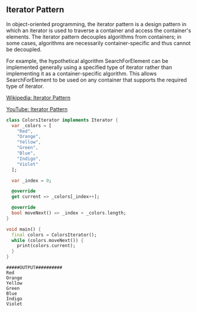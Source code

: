## Iterator Pattern
In object-oriented programming, the iterator pattern is a design pattern in which an iterator is used to traverse a container and access the container's elements. The iterator pattern decouples algorithms from containers; in some cases, algorithms are necessarily container-specific and thus cannot be decoupled.

For example, the hypothetical algorithm SearchForElement can be implemented generally using a specified type of iterator rather than implementing it as a container-specific algorithm. This allows SearchForElement to be used on any container that supports the required type of iterator.

[Wikipedia: Iterator Pattern](https://en.wikipedia.org/wiki/Iterator_pattern)

[YouTube: Iterator Pattern](https://www.youtube.com/watch?v=uNTNEfwYXhI&list=RDCMUCbF-4yQQAWw-UnuCd2Azfzg&index=8)

``` dart
class ColorsIterator implements Iterator {
  var _colors = [
    "Red",
    "Orange",
    "Yellow",
    "Green",
    "Blue",
    "Indigo",
    "Violet"
  ];

  var _index = 0;

  @override
  get current => _colors[_index++];

  @override
  bool moveNext() => _index < _colors.length;
}

void main() {
  final colors = ColorsIterator();
  while (colors.moveNext()) {
    print(colors.current);
  }
}
```

```
#####OUTPUT##########
Red
Orange
Yellow
Green
Blue
Indigo
Violet
```
